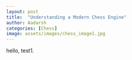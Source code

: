 ```yaml
---
layout: post
title:  "Understanding a Modern Chess Engine"
author: Aadarsh
categories: [Chess]
image: assets/images/chess_image1.jpg
---
```



hello, test1.
